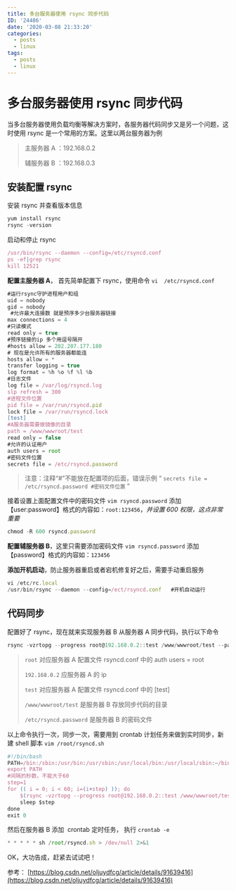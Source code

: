```yaml
---
title: 多台服务器使用 rsync 同步代码
ID: '24486'
date: '2020-03-08 21:33:20'
categories:
  - posts
  - linux
tags:
  - posts
  - linux
---
```


# 多台服务器使用 rsync 同步代码

当多台服务器使用负载均衡等解决方案时，各服务器代码同步又是另一个问题，这时使用 rsync 是一个常用的方案。这里以两台服务器为例

> 主服务器 A ：192.168.0.2
> 
> 辅服务器 B ：192.168.0.3

## 安装配置 rsync

安装 rsync 并查看版本信息

``` js 
yum install rsync
rsync -version 
```

启动和停止 rsync

``` js 
/usr/bin/rsync --daemon --config=/etc/rsyncd.conf
ps -ef|grep rsync
kill 12521
```

**配置主服务器 A**， 首先简单配置下 rsync，使用命令 `vi  /etc/rsyncd.conf`

``` js 
#运行rsync守护进程用户和组
uid = nobody
gid = nobody
 #允许最大连接数 就是预序多少台服务器链接
max connections = 4
#只读模式
read only = true
#预序链接的ip 多个用逗号隔开
#hosts allow = 202.207.177.180
# 现在是允许所有的服务器都能连
hosts allow = *
transfer logging = true
log format = %h %o %f %l %b
#日志文件
log file = /var/log/rsyncd.log
slp refresh = 300
#进程文件位置
pid file = /var/run/rsyncd.pid
lock file = /var/run/rsyncd.lock
[test]
#A服务器需要做镜像的目录
path = /www/wwwroot/test
read only = false
#允许的认证用户
auth users = root
#密码文件位置
secrets file = /etc/rsyncd.password
```

> 注意：注释“#”不能放在配置项的后面，错误示例 “ `secrets file = /etc/rsyncd.password #密码文件位置` ”

接着设置上面配置文件中的密码文件 `vim rsyncd.password` 添加【user:password】格式的内容如：`root:123456`，_并设置 600 权限，这点非常重要_

``` js 
chmod -R 600 rsyncd.password
```

**配置辅服务器 B**，这里只需要添加密码文件 `vim rsyncd.password` 添加【password】格式的内容如：`123456`

**添加开机启动**，防止服务器重启或者宕机修复好之后，需要手动重启服务

``` js 
vi /etc/rc.local
/usr/bin/rsync --daemon --config=/ect/rsyncd.conf   #开机自动运行
```

## 代码同步

配置好了 rsync，现在就来实现服务器 B 从服务器 A 同步代码，执行以下命令

``` js 
rsync -vzrtopg --progress root@192.168.0.2::test /www/wwwroot/test --password-file=/etc/rsyncd.password
```

> `root` 对应服务器 A 配置文件 rsyncd.conf 中的 auth users = root
> 
> `192.168.0.2` 应服务器 A 的 ip
> 
> `test` 对应服务器 A 配置文件 rsyncd.conf 中的 \[test\]
> 
> `/www/wwwroot/test` 是服务器 B 存放同步代码的目录
> 
> `/etc/rsyncd.password` 是服务器 B 的密码文件

以上命令执行一次，同步一次，需要用到 crontab 计划任务来做到实时同步，新建 shell 脚本 `vim /root/rsyncd.sh`

``` js 
#!/bin/bash
PATH=/bin:/sbin:/usr/bin:/usr/sbin:/usr/local/bin:/usr/local/sbin:~/bin
export PATH
#间隔的秒数，不能大于60
step=1
for (( i = 0; i < 60; i=(i+step) )); do
    $(rsync -vzrtopg --progress root@192.168.0.2::test /www/wwwroot/test --password-file=/etc/rsyncd.password)
    sleep $step
done
exit 0
```

然后在服务器 B 添加  crontab 定时任务， 执行 `crontab -e`

``` js 
* * * * * sh /root/rsyncd.sh > /dev/null 2>&1
```

OK，大功告成，赶紧去试试吧！

参考： [https://blog.csdn.net/oljuydfcg/article/details/91639416](https://blog.csdn.net/oljuydfcg/article/details/91639416)
